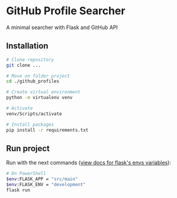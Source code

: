 # GitHub Profile Searcher

A minimal searcher with Flask and GitHub API

## Installation

```sh
# Clone repository
git clone ...

# Move on folder project
cd ./github_profiles

# Create virtual environment
python -m virtualenv venv

# Activate
venv/Scripts/activate

# Install packages
pip install -r requirements.txt
```

## Run project

Run with the next commands ([view docs for flask's envs variables](https://flask.palletsprojects.com/en/2.1.x/quickstart/)):

```sh
# On PowerShell
$env:FLASK_APP = "src/main"
$env:FLASK_ENV = "development"
flask run
```